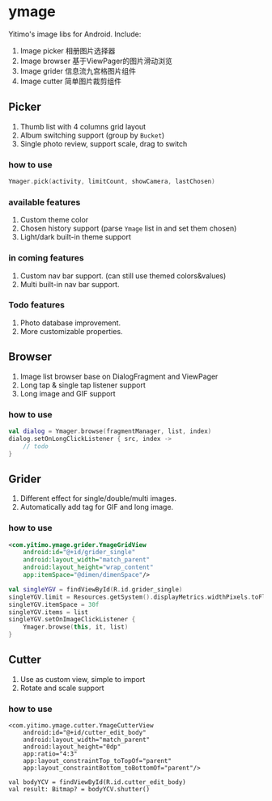 # ymage

Yitimo's image libs for Android. Include:

1. Image picker 相册图片选择器
2. Image browser 基于ViewPager的图片滑动浏览
3. Image grider 信息流九宫格图片组件
4. Image cutter 简单图片裁剪组件

## Picker

1. Thumb list with 4 columns grid layout
2. Album switching support (group by ``Bucket``)
3. Single photo review, support scale, drag to switch

### how to use

``` kotlin
Ymager.pick(activity, limitCount, showCamera, lastChosen)
```

### available features

1. Custom theme color
2. Chosen history support (parse ``Ymage`` list in and set them chosen)
3. Light/dark built-in theme support

### in coming features

1. Custom nav bar support. (can still use themed colors&values)
2. Multi built-in nav bar support.

### Todo features

1. Photo database improvement.
2. More customizable properties.

## Browser

1. Image list browser base on DialogFragment and ViewPager
2. Long tap & single tap listener support
3. Long image and GIF support

### how to use

``` kotlin
val dialog = Ymager.browse(fragmentManager, list, index)
dialog.setOnLongClickListener { src, index ->
    // todo
}
```

## Grider

1. Different effect for single/double/multi images.
2. Automatically add tag for GIF and long image.

### how to use

``` xml
<com.yitimo.ymage.grider.YmageGridView
    android:id="@+id/grider_single"
    android:layout_width="match_parent"
    android:layout_height="wrap_content"
    app:itemSpace="@dimen/dimenSpace"/>
```

``` kotlin
val singleYGV = findViewById(R.id.grider_single)
singleYGV.limit = Resources.getSystem().displayMetrics.widthPixels.toFloat()
singleYGV.itemSpace = 30f
singleYGV.items = list
singleYGV.setOnImageClickListener {
    Ymager.browse(this, it, list)
}
```

## Cutter

1. Use as custom view, simple to import
2. Rotate and scale support

### how to use

```
<com.yitimo.ymage.cutter.YmageCutterView
    android:id="@+id/cutter_edit_body"
    android:layout_width="match_parent"
    android:layout_height="0dp"
    app:ratio="4:3"
    app:layout_constraintTop_toTopOf="parent"
    app:layout_constraintBottom_toBottomOf="parent"/>
```

```
val bodyYCV = findViewById(R.id.cutter_edit_body)
val result: Bitmap? = bodyYCV.shutter()
```
